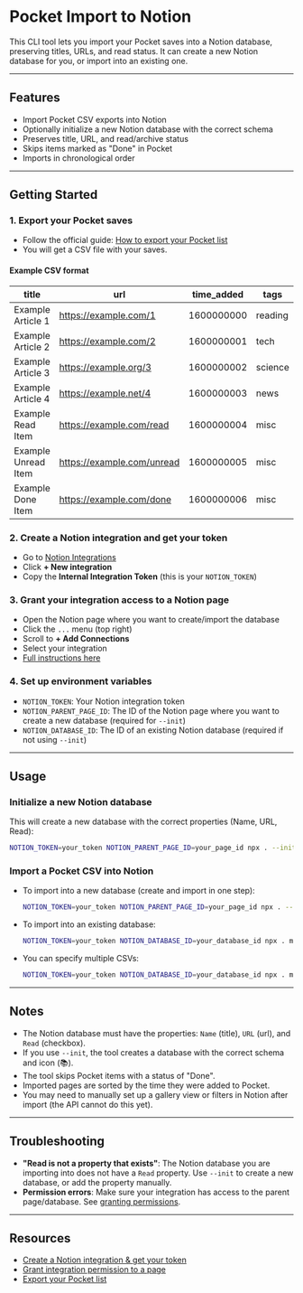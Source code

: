 # Pocket Import to Notion

This CLI tool lets you import your Pocket saves into a Notion database, preserving titles, URLs, and read status. It can create a new Notion database for you, or import into an existing one.

---

## Features
- Import Pocket CSV exports into Notion
- Optionally initialize a new Notion database with the correct schema
- Preserves title, URL, and read/archive status
- Skips items marked as "Done" in Pocket
- Imports in chronological order

---

## Getting Started

### 1. **Export your Pocket saves**
- Follow the official guide: [How to export your Pocket list](https://support.mozilla.org/en-US/kb/exporting-your-pocket-list)
- You will get a CSV file with your saves.

#### Example CSV format

| title                 | url                        | time_added   | tags      | status   |
|-----------------------|----------------------------|--------------|-----------|----------|
| Example Article 1     | https://example.com/1      | 1600000000   | reading   | archive  |
| Example Article 2     | https://example.com/2      | 1600000001   | tech      | unread   |
| Example Article 3     | https://example.org/3      | 1600000002   | science   | archive  |
| Example Article 4     | https://example.net/4      | 1600000003   | news      | unread   |
| Example Read Item     | https://example.com/read   | 1600000004   | misc      | archive  |
| Example Unread Item   | https://example.com/unread | 1600000005   | misc      | unread   |
| Example Done Item     | https://example.com/done   | 1600000006   | misc      | Done     |

### 2. **Create a Notion integration and get your token**
- Go to [Notion Integrations](https://www.notion.so/profile/integrations)
- Click **+ New integration**
- Copy the **Internal Integration Token** (this is your `NOTION_TOKEN`)

### 3. **Grant your integration access to a Notion page**
- Open the Notion page where you want to create/import the database
- Click the `...` menu (top right)
- Scroll to **+ Add Connections**
- Select your integration
- [Full instructions here](https://developers.notion.com/docs/create-a-notion-integration#give-your-integration-page-permissions)

### 4. **Set up environment variables**
- `NOTION_TOKEN`: Your Notion integration token
- `NOTION_PARENT_PAGE_ID`: The ID of the Notion page where you want to create a new database (required for `--init`)
- `NOTION_DATABASE_ID`: The ID of an existing Notion database (required if not using `--init`)

---

## Usage

### **Initialize a new Notion database**
This will create a new database with the correct properties (Name, URL, Read):

```sh
NOTION_TOKEN=your_token NOTION_PARENT_PAGE_ID=your_page_id npx . --init
```

### **Import a Pocket CSV into Notion**
- To import into a new database (create and import in one step):
  ```sh
  NOTION_TOKEN=your_token NOTION_PARENT_PAGE_ID=your_page_id npx . --init mypocket.csv
  ```
- To import into an existing database:
  ```sh
  NOTION_TOKEN=your_token NOTION_DATABASE_ID=your_database_id npx . mypocket.csv
  ```
- You can specify multiple CSVs:
  ```sh
  NOTION_TOKEN=your_token NOTION_DATABASE_ID=your_database_id npx . mypocket1.csv mypocket2.csv
  ```

---

## Notes
- The Notion database must have the properties: `Name` (title), `URL` (url), and `Read` (checkbox).
- If you use `--init`, the tool creates a database with the correct schema and icon (📚).
- The tool skips Pocket items with a status of "Done".
- Imported pages are sorted by the time they were added to Pocket.
- You may need to manually set up a gallery view or filters in Notion after import (the API cannot do this yet).

---

## Troubleshooting
- **"Read is not a property that exists"**: The Notion database you are importing into does not have a `Read` property. Use `--init` to create a new database, or add the property manually.
- **Permission errors**: Make sure your integration has access to the parent page/database. See [granting permissions](https://developers.notion.com/docs/create-a-notion-integration#give-your-integration-page-permissions).

---

## Resources
- [Create a Notion integration & get your token](https://www.notion.so/profile/integrations)
- [Grant integration permission to a page](https://developers.notion.com/docs/create-a-notion-integration#give-your-integration-page-permissions)
- [Export your Pocket list](https://support.mozilla.org/en-US/kb/exporting-your-pocket-list) 